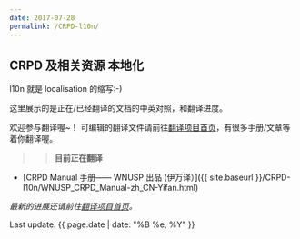```yaml
---
date: 2017-07-28
permalink: /CRPD-l10n/
---
```


## CRPD 及相关资源 本地化

l10n 就是 localisation 的缩写:-)

这里展示的是正在/已经翻译的文档的中英对照，和翻译进度。

欢迎参与翻译喔~！ 可编辑的翻译文件请前往[翻译项目首页](https://github.com/regaudit/CRPD-l10n-zh)，有很多手册/文章等着你翻译喔。

>> **目前正在翻译**  

- [CRPD Manual 手册—— WNUSP 出品 (伊万译）]({{ site.baseurl }}/CRPD-l10n/WNUSP_CRPD_Manual-zh_CN-Yifan.html)


_最新的进展还请前往[翻译项目首页](https://github.com/regaudit/CRPD-l10n-zh)。_   

Last update:  {{ page.date | date: "%B %e, %Y" }}
